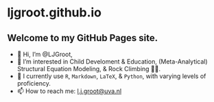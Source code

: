 # ljgroot.github.io

## Welcome to my GitHub Pages site.

- 👋 Hi, I’m @LJGroot,
- 👀 I’m interested in Child Develoment \& Education, (Meta-Analytical) Structural Equation Modeling, \& Rock Climbing 🧗‍♂️.
- 🌱 I currently use `R`, `Markdown`, `LaTeX`, \& `Python`, with varying levels of proficiency.
- 📫 How to reach me: l.j.groot@uva.nl
